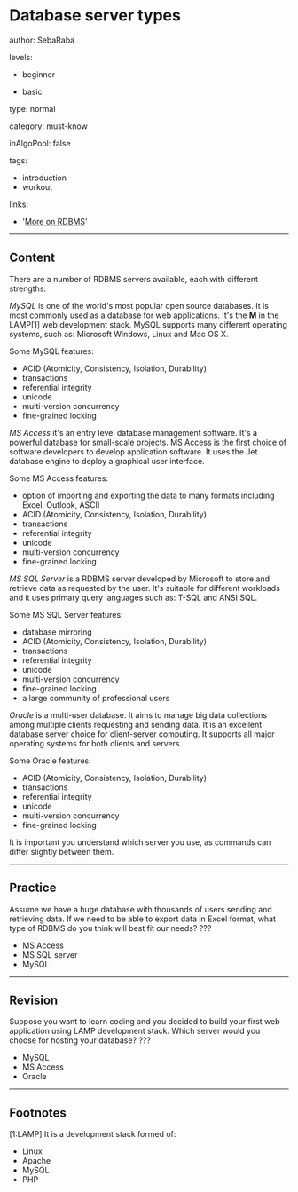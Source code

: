 # Database server types
author: SebaRaba

levels:

  - beginner

  - basic

type: normal

category: must-know

inAlgoPool: false

tags:
  - introduction
  - workout

links:

  - '[More on RDBMS](https://en.wikipedia.org/wiki/Comparison_of_relational_database_management_systems)'

---
## Content

There are a number of RDBMS servers available, each with different strengths:

*MySQL* is one of the world's most popular open source databases. It is most commonly used as a database for web applications. It's the **M** in the LAMP[1] web development stack. MySQL supports many different operating systems, such as: Microsoft Windows, Linux and Mac OS X.

Some MySQL features:
- ACID (Atomicity, Consistency, Isolation, Durability)
- transactions
- referential integrity
- unicode
- multi-version concurrency
- fine-grained locking

*MS Access* it's an entry level database management software. It's a powerful database for small-scale projects. MS Access is the first choice of software developers to develop application software. It uses the Jet database engine to deploy a graphical user interface.

Some MS Access features:
- option of importing and exporting the data to many formats including Excel, Outlook, ASCII
- ACID (Atomicity, Consistency, Isolation, Durability)
- transactions
- referential integrity
- unicode
- multi-version concurrency
- fine-grained locking

*MS SQL Server* is a RDBMS server developed by Microsoft to store and retrieve data as requested by the user. It's suitable for different workloads and it uses primary query languages such as: T-SQL and ANSI SQL.

Some MS SQL Server features:
- database mirroring
- ACID (Atomicity, Consistency, Isolation, Durability)
- transactions
- referential integrity
- unicode
- multi-version concurrency
- fine-grained locking
- a large community of professional users

*Oracle* is a multi-user database. It aims to manage big data collections among multiple clients requesting and sending data.  It is an excellent database server choice for client-server computing. It supports all major operating systems for both clients and servers.

Some Oracle features:
- ACID (Atomicity, Consistency, Isolation, Durability)
- transactions
- referential integrity
- unicode
- multi-version concurrency
- fine-grained locking

It is important you understand which server you use, as commands can differ slightly between them.

---
## Practice

Assume we have a huge database with thousands of users sending and retrieving data. If we need to be able to export data in Excel format, what type of RDBMS do you think will best fit our needs?
???

* MS Access
* MS SQL server
* MySQL

---
## Revision

Suppose you want to learn coding and you decided to build your first web application using LAMP development stack. Which server would you choose for hosting your database?
???

* MySQL
* MS Access
* Oracle

---
## Footnotes

[1:LAMP]
It is a development stack formed of:
- Linux
- Apache
- MySQL
- PHP

